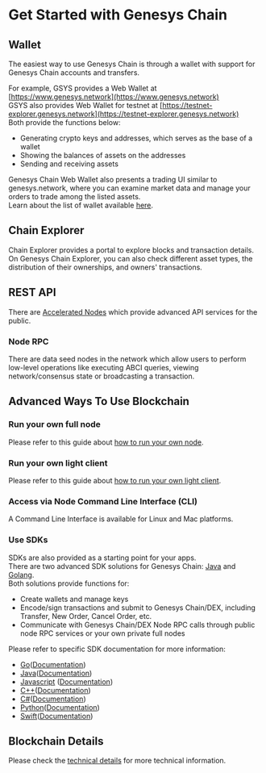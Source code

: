 # Get Started with Genesys Chain

## Wallet

The easiest way to use Genesys Chain is through a wallet with support for Genesys Chain accounts and transfers.

For example, GSYS provides a Web Wallet at [https://www.genesys.network](https://www.genesys.network)<br/>
GSYS also provides Web Wallet for testnet at [https://testnet-explorer.genesys.network](https://testnet-explorer.genesys.network)<br/>
Both provide the functions below:

- Generating crypto keys and addresses, which serves as the base of a wallet
- Showing the balances of assets on the addresses
- Sending and receiving assets

Genesys Chain Web Wallet also presents a trading UI similar to genesys.network, where you can examine market data and manage your orders to trade among the listed assets.<br/>
Learn about the list of wallet available [here](wallets.md).

## Chain Explorer
Chain Explorer provides a portal to explore blocks and transaction details.<br/>
On Genesys Chain Explorer, you can also check different asset types, the distribution of their ownerships, and owners' transactions.

## REST API
There are [Accelerated Nodes](faq/faq.md#what-is-the-accelerated-node) which provide advanced API services for the public.<br/>

### Node RPC
There are data seed nodes in the network which allow users to perform low-level operations like executing ABCI queries, viewing network/consensus state or broadcasting a transaction.

## Advanced Ways To Use Blockchain
### Run your own full node

Please refer to this guide about [how to run your own node](fullnode.md).

### Run your own light client

Please refer to this guide about [how to run your own light client](light-client.md).

### Access via Node Command Line Interface (CLI)

A Command Line Interface is available for Linux and Mac platforms.<br/>


### Use SDKs

SDKs are also provided as a starting point for your apps.<br/>
There are two advanced SDK solutions for Genesys Chain: [Java](<https://github.com/githubusername/githubrepo/java-sdk>) and [Golang](<https://github.com/githubusername/githubrepo/go-sdk>).<br/>
Both solutions provide functions for:<br/>

* Create wallets and manage keys
* Encode/sign transactions and submit to Genesys Chain/DEX, including Transfer, New Order, Cancel Order, etc.
* Communicate with Genesys Chain/DEX Node RPC calls through public node RPC services or your own private full nodes

Please refer to specific SDK documentation for more information:

- [Go](https://github.com/githubusername/githubrepo/go-sdk)([Documentation](https://github.com/githubusername/githubrepo/go-sdk/wiki))
- [Java](https://github.com/githubusername/githubrepo/java-sdk)([Documentation](https://github.com/githubusername/githubrepo/java-sdk/wiki))
- [Javascript](https://github.com/githubusername/githubrepo/javascript-sdk) ([Documentation](https://github.com/githubusername/githubrepo/javascript-sdk/wiki))
- [C++](https://github.com/githubusername/githubrepo/cplusplus-sdk)([Documentation](https://github.com/githubusername/githubrepo/cplusplus-sdk/wiki))
- [C#](https://github.com/githubusername/githubrepo/csharp-sdk)([Documentation](https://github.com/githubusername/githubrepo/csharp-sdk))
- [Python](https://github.com/githubusername/githubrepo/python-sdk)([Documentation](https://python-shree-chain.readthedocs.io/en/latest/shree-chain.html#module-genesys_chain))
- [Swift](https://github.com/githubusername/githubrepo/swift-sdk)([Documentation](https://github.com/githubusername/githubrepo/swift-sdk/blob/master/README.md))


## Blockchain Details
Please check the [technical details](index.md#technology-details) for more technical information.
